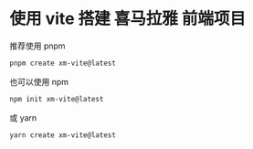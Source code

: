 # 使用 vite 搭建 喜马拉雅 前端项目

推荐使用 pnpm

```zsh
pnpm create xm-vite@latest
```

也可以使用 npm

```zsh
npm init xm-vite@latest
```

或 yarn

```zsh
yarn create xm-vite@latest
```

